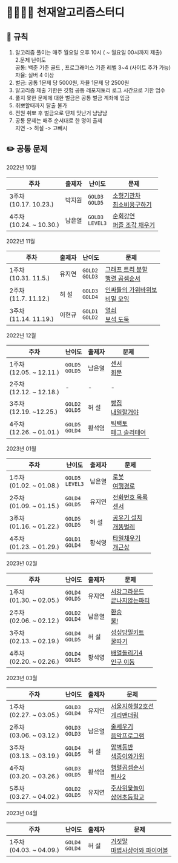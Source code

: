 # 👨‍👩‍👧‍👦 천재알고리즘스터디

## 📌 규칙

1. 알고리즘 풀이는 매주 월요일 오후 10시
   ( ~ 월요일 00시까지 제출)  
   2.문제 난이도  
    공통: 백준 기준 골드 , 프로그래머스 기준 레벨 3~4 (사이트 추가 가능)  
    자율: 실버 4 이상
2. 벌금: 공통 1문제 당 5000원, 자율 1문제 당 2500원
3. 알고리즘 제출 기한은 깃헙 공통 레포지토리 로그 시간으로 기한 엄수
4. 풀지 못한 문제에 대한 벌금은 공통 벌금 계좌에 입금
5. 취뽀할때까지 탈출 불가
6. 전원 취뽀 후 벌금으로 단체 맛난거 냠냠냠
7. 공통 문제는 매주 순서대로 한 명이 출제  
   지연 -> 허설 -> 고빼시

## ✏️ 공통 문제

2022년 10월

| 주차                         | 출제자 | 난이도                       | 문제                                                                                                                                             |
| ---------------------------- | ------ | ---------------------------- | ------------------------------------------------------------------------------------------------------------------------------------------------ |
| 3주차<br />(10.17. 10.23.)   | 박지원 | `GOLD3` <br /> `GOLD5`<br /> | [소형기관차](https://www.acmicpc.net/problem/2616)<br /> [최소비용구하기](https://www.acmicpc.net/problem/1916)<br />                            |
| 4주차<br />(10.24. ~ 10.30.) | 남은열 | `GOLD3`<br /> `LEVEL3`<br/>  | [순회강연](https://www.acmicpc.net/problem/2109)<br /> [퍼즐 조각 채우기](https://school.programmers.co.kr/learn/courses/30/lessons/84021)<br /> |

2022년 11월

| 주차                       | 출제자 | 난이도                       | 문제                                                                                                                         |
| -------------------------- | ------ | ---------------------------- | ---------------------------------------------------------------------------------------------------------------------------- |
| 1주차<br />(10.31. 11.5.)  | 유지연 | `GOLD2` <br /> `GOLD3`<br /> | [그래프 트리 분할](https://www.acmicpc.net/problem/22954)<br /> [행렬 곱셈순서](https://www.acmicpc.net/problem/11049)<br /> |
| 2주차<br />(11.7. 11.12.)  | 허 설   | `GOLD3` <br /> `GOLD4`<br /> | [인싸들의 가위바위보](https://www.acmicpc.net/problem/16986)<br /> [비밀 모임](https://www.acmicpc.net/problem/13424)<br />  |
| 3주차<br />(11.14. 11.19.) | 이현규 | `GOLD1` <br /> `GOLD2`<br /> | [열쇠](https://www.acmicpc.net/problem/9328)<br /> [보석 도둑](https://www.acmicpc.net/problem/1202)<br />                   |

2022년 12월

| 주차                       | 난이도                      | 출제자 | 문제                                                                                                             |
| -------------------------- | --------------------------- | ------ | ---------------------------------------------------------------------------------------------------------------- |
| 1주차<br>(12.05. ~ 12.11.) | `GOLD5`<br /> `GOLD5`<br /> | 남은열 | [센서](https://www.acmicpc.net/problem/2212)<br /> [회문](https://www.acmicpc.net/problem/17609)<br />           |
| 2주차<br>(12.12. ~ 12.18.) | -                           | -      | -                                                                                                                |
| 3주차<br>(12.19. ~12.25.)  | `GOLD2`<br /> `GOLD5`<br /> | 허 설   | [빵집](https://www.acmicpc.net/problem/3109)<br /> [내일할거야](https://www.acmicpc.net/problem/7983)<br />      |
| 4주차<br>(12.26. ~ 01.01.) | `GOLD5`<br /> `GOLD4`<br /> | 황석영 | [틱택토](https://www.acmicpc.net/problem/7682)<br /> [페그 솔리테어](https://www.acmicpc.net/problem/9207)<br /> |

2023년 01월

| 주차                       | 난이도                       | 출제자 | 문제                                                                                                                                 |
| -------------------------- | ---------------------------- | ------ | ------------------------------------------------------------------------------------------------------------------------------------ |
| 1주차<br>(01.02. ~ 01.08.) | `GOLD5`<br /> `LEVEL3`<br /> | 남은열 | [로봇](https://www.acmicpc.net/problem/1726)<br /> [여행경로](https://school.programmers.co.kr/learn/courses/30/lessons/43164)<br /> |
| 2주차<br>(01.09. ~ 01.15.) | `GOLD4`<br /> `GOLD5`<br />  | 유지연 | [전화번호 목록](https://www.acmicpc.net/problem/5052)<br /> [센서](https://www.acmicpc.net/problem/2212)<br />                       |
| 3주차<br>(01.16. ~ 01.22.) | `GOLD5`<br /> `GOLD5`<br />                            | 허 설      | [공유기 설치](https://www.acmicpc.net/problem/2110)<br /> [개똥벌레](https://www.acmicpc.net/problem/3020)<br />                                                                                                                                    |
| 4주차<br>(01.23. ~ 01.29.) | `GOLD1`<br /> `GOLD4`<br />                             | 황석영      | [타일채우기](https://www.acmicpc.net/problem/2718)<br /> [개근상](https://www.acmicpc.net/problem/1563)<br />                                                                                                                                    |

2023년 02월

| 주차                       | 난이도                       | 출제자 | 문제                                                                                                                                 |
| -------------------------- | ---------------------------- | ------ | ------------------------------------------------------------------------------------------------------------------------------------ |
| 1주차<br>(01.30. ~ 02.05.) | `GOLD4`<br /> `GOLD5`<br /> | 유지연 | [서강그라운드](https://www.acmicpc.net/problem/14938)<br />  [끝나지않는파티](https://www.acmicpc.net/problem/11265)<br /> |
| 2주차<br>(02.06. ~ 02.12.) | `GOLD2`<br /> `GOLD4`<br /> | 남은열 | [환승](https://www.acmicpc.net/problem/5214)<br /> [불!](https://www.acmicpc.net/problem/4179)<br />   |
| 3주차<br>(02.13. ~ 02.19.) | `GOLD4`<br /> `GOLD5`<br />                            | 허 설      | [성싶당밀키트](https://www.acmicpc.net/problem/24041)<br /> [꿀따기](https://www.acmicpc.net/problem/21758)<br />                                                                                                                                    |
| 4주차<br />(02.20. ~ 02.26.) | `GOLD4`<br /> `GOLD5`<br /> | 황석영 | [배열돌리기4](https://www.acmicpc.net/problem/17406)<br /> [인구 이동](https://www.acmicpc.net/problem/16234)<br />   |

2023년 03월

| 주차                       | 난이도                       | 출제자 | 문제                                                                                                                                 |
| -------------------------- | ---------------------------- | ------ | ------------------------------------------------------------------------------------------------------------------------------------ |
| 1주차<br />(02.27. ~ 03.05.) | `GOLD3`<br /> `GOLD4`<br /> | 유지연 | [서울지하철2호선](https://www.acmicpc.net/problem/16947)<br /> [게리맨더링](https://www.acmicpc.net/problem/17471)<br /> |
| 2주차<br>(03.06. ~ 03.12.) | `GOLD3`<br /> `GOLD3`<br /> | 남은열 | [줄세우기](https://www.acmicpc.net/problem/2252)<br /> [음악프로그램](https://www.acmicpc.net/problem/2623)<br />   |
| 3주차<br>(03.13. ~ 03.19.) | `GOLD4`<br /> `GOLD5`<br /> | 허 설      | [암벽등반](https://www.acmicpc.net/problem/2412)<br /> [색종이와가위](https://www.acmicpc.net/problem/20444)<br />                                                                                                                                    |
| 4주차<br />(03.20. ~ 03.26.) | `GOLD3`<br /> `GOLD5`<br /> | 황석영 | [행렬곱셈순서](https://www.acmicpc.net/problem/11049)<br /> [퇴사2](https://www.acmicpc.net/problem/15486)<br />   |
| 5주차<br />(03.27. ~ 04.02.) | `GOLD2`<br /> `GOLD5`<br /> | 유지연 | [주사위윷놀이](https://www.acmicpc.net/problem/17825)<br /> [상어초등학교](https://www.acmicpc.net/problem/21608)<br />   |

2023년 04월

| 주차                       | 난이도                       | 출제자 | 문제                                                                                                                                 |
| -------------------------- | ---------------------------- | ------ | ------------------------------------------------------------------------------------------------------------------------------------ |
| 1주차<br />(04.03. ~ 04.09.) | `GOLD4`<br /> `GOLD4`<br /> | 허 설 |[거짓말](https://www.acmicpc.net/problem/1043)<br /> [마법사상어와 파이어볼](https://www.acmicpc.net/problem/20056)<br /> |

